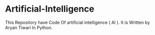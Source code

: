 # Artificial-Intelligence
This Repository have Code Of artificial intelligence ( AI ). It is Written by Aryan Tiwari In Python. 
